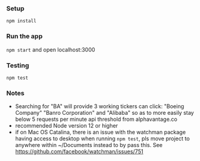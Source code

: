 ### Setup
`npm install`

### Run the app
`npm start` and open localhost:3000

### Testing
`npm test` 

### Notes
- Searching for "BA" will provide 3 working tickers can click: "Boeing Company" "Banro Corporation" and "Alibaba" so as to more easily stay below 5 requests per minute api threshold from alphavantage.co
- recommended Node version 12 or higher
- if on Mac OS Catalina, there is an issue with the watchman package having access to desktop when running `npm test`, pls move project to anywhere within ~/Documents instead to by pass this.  See https://github.com/facebook/watchman/issues/751